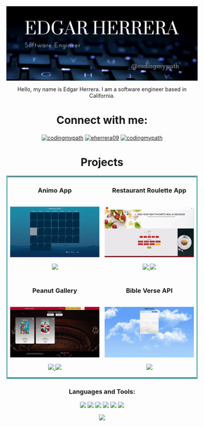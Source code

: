 <!-- - 👋 Hi, I’m Edgar Herrera
- 👀 I’m interested in coding
- 🌱 I’m currently learning JavaScript
- 💞️ I’m looking to collaborate on many projects
- 📫 How to reach me at codingmypath@gmail.com
 -->
<!---
codingmypath/codingmypath is a ✨ special ✨ repository because its `README.md` (this file) appears on your GitHub profile.
You can click the Preview link to take a look at your changes.
--->
<img align="center" src="https://github.com/codingmypath/README-Assets/blob/main/Edgar_banner1.png" alt="Edgar Herrera - Software Engineer Header"/>



<p align="center">Hello, my name is Edgar Herrera. I am a software engineer based in California.</p>

<h1 align="center">Connect with me:</h1>


<p align="center">
<a href="https://twitter.com/codingmypath" target="blank"><img align="center" src="https://raw.githubusercontent.com/rahuldkjain/github-profile-readme-generator/master/src/images/icons/Social/twitter.svg" alt="codingmypath" height="30" width="40" /></a>
<a href="https://linkedin.com/in/eherrera09" target="blank"><img align="center" src="https://raw.githubusercontent.com/rahuldkjain/github-profile-readme-generator/master/src/images/icons/Social/linked-in-alt.svg" alt="eherrera09" height="30" width="40" /></a>
<a href="https://instagram.com/codingmypath" target="blank"><img align="center" src="https://raw.githubusercontent.com/rahuldkjain/github-profile-readme-generator/master/src/images/icons/Social/instagram.svg" alt="codingmypath" height="30" width="40" /></a>
</p>

<h1 align="center">Projects</h1>


<table align="center" bordercolor="#66b2b2">
  
  <tr>
    <td width="50%" valign="top">
      <h3 align="center">Animo App</h3>
        <br />
        <a target="_blank" href="https://github.com/codingmypath/mvc-animo.git">
            <img src="https://github.com/codingmypath/README-Assets/blob/main/animo-gif.gif" width="100%" alt="Animo website gif"/>
        </a>
        <br />
        <p align="center">
          
  <a href="https://github.com/codingmypath/mvc-animo.git" target="_blank">
    <img src="https://img.shields.io/static/v1?label=|&message=REPO&color=221dbd&style=plastic&logo=github&logo-color=white"/>
  </a>  
<!--   <a href="" target="_blank">
    <img src="https://img.shields.io/static/v1?label=|&message=WEBSITE&color=221dbd&style=plastic&logo=wordpress&logo-color=white"/>
  </a> -->
      </p>
        <p><strong></strong></p>
    </td>
   
   <td width="50%" valign="top">
      <h3 align="center">Restaurant Roulette App</h3>
        <br />
      <a target="_blank" href="https://restaurantroulette.onrender.com/">
            <img src="https://github.com/codingmypath/README-Assets/blob/main/restaurant-roulette2.gif" width="100%"  alt=""/>
        </a>
        <br />
        <p align="center">
  <!-- GitHub Logo button link -->     
  <a href="https://github.com/codingmypath/restaurant_roulette.git" target="_blank">
    <img src="https://img.shields.io/static/v1?label=|&message=REPO&color=221dbd&style=plastic&logo=github&logo-color=white"/>
  </a>
  <a href="https://restaurantroulette.onrender.com/" target="_blank">
    <img src="https://img.shields.io/static/v1?label=|&message=WEBSITE&color=221dbd&style=plastic&logo=wordpress&logo-color=white"/>
  </a>
      </p>
        <p><strong></strong></p>
    </td> 
  </tr>
  
 
  <tr>
    <td width="50%" valign="top">
      <h3 align="center">Peanut Gallery</h3>
      <br />
        <a target="_blank" href="https://peanut-gallery.onrender.com">
          <img src="https://github.com/codingmypath/README-Assets/blob/main/Peanut-Gallery-gif-maker.gif" width="100%" alt=""/>
        </a>
      <br />
    <p align="center">
  <a href="https://github.com/codingmypath/peanut-gallery.git" target="_blank">
    <img src="https://img.shields.io/static/v1?label=|&message=REPO&color=221dbd&style=plastic&logo=github&logo-color=white"/>
  </a>
  <a href="https://peanut-gallery.onrender.com/" target="_blank">
    <img src="https://img.shields.io/static/v1?label=|&message=WEBSITE&color=221dbd&style=plastic&logo=wordpress&logo-color=white"/>
  </a>
      </p>
        <p><strong></strong> </p>
    </td>
    <td width="50%" valign="top">
      <h3 align="center">Bible Verse API</h3>
        <br />
        <a target="_blank" href="https://github.com/codingmypath/bible-api.git">
          <img src="https://github.com/codingmypath/README-Assets/blob/main/ezgif.com-gif-maker.gif" width="100%" alt=""/>
        </a>
        <br />
        <p align="center">
          
  <a href="https://github.com/codingmypath/bible-api.git" target="_blank">
    <img src="https://img.shields.io/static/v1?label=|&message=REPO&color=221dbd&style=plastic&logo=github&logo-color=white"/>
  </a>
<!--   <a href="" target="_blank">
    <img src="https://img.shields.io/static/v1?label=|&message=WEBSITE&color=221dbd&style=plastic&logo=wordpress&logo-color=white"/>
  </a> -->
      </p>
        <p><strong></strong></p>
    </td>
  </tr> 
</table>


<h3 align="center">Languages and Tools:</h3>

<p align="center">
<img src="https://img.shields.io/static/v1?label=|&message=HTML5&color=221dbd&style=plastic&logo=html5"/>
<img src="https://img.shields.io/static/v1?label=|&message=CSS3&color=221dbd&style=plastic&logo=css3"/>
<img src="https://img.shields.io/static/v1?label=|&message=JAVASCRIPT&color=221dbd&style=plastic&logo=javascript"/>
<img src="https://img.shields.io/static/v1?label=|&message=C&color=221dbd&style=plastic&logo=c"/>
<img src="https://img.shields.io/static/v1?label=|&message=C%2B%2B&color=221dbd&style=plastic&logo=c%2B%2B&"/>
<img src="https://img.shields.io/static/v1?label=|&message=GIT&color=221dbd&style=plastic&logo=git"/>
</p>

<!-- <p align="center"> <a href="https://www.cprogramming.com/" target="_blank" rel="noreferrer"> <img src="https://raw.githubusercontent.com/devicons/devicon/master/icons/c/c-original.svg" alt="c" width="40" height="40"/> </a> <a href="https://www.w3schools.com/cpp/" target="_blank" rel="noreferrer"> <img src="https://raw.githubusercontent.com/devicons/devicon/master/icons/cplusplus/cplusplus-original.svg" alt="cplusplus" width="40" height="40"/> </a> <a href="https://www.w3schools.com/css/" target="_blank" rel="noreferrer"> <img src="https://raw.githubusercontent.com/devicons/devicon/master/icons/css3/css3-original-wordmark.svg" alt="css3" width="40" height="40"/> </a> <a href="https://git-scm.com/" target="_blank" rel="noreferrer"> <img src="https://www.vectorlogo.zone/logos/git-scm/git-scm-icon.svg" alt="git" width="40" height="40"/> </a> <a href="https://www.w3.org/html/" target="_blank" rel="noreferrer"> <img src="https://raw.githubusercontent.com/devicons/devicon/master/icons/html5/html5-original-wordmark.svg" alt="html5" width="40" height="40"/> </a> <a href="https://developer.mozilla.org/en-US/docs/Web/JavaScript" target="_blank" rel="noreferrer"> <img src="https://raw.githubusercontent.com/devicons/devicon/master/icons/javascript/javascript-original.svg" alt="javascript" width="40" height="40"/> </a> </p> -->

<div align="center">
<img src="http://github-readme-streak-stats.herokuapp.com?user=codingmypath&theme=solarized-dark&date_format=M%20j%5B%2C%20Y%5D&dates=C8D7DD&border=230B98&ring=5D29E0&currStreakNum=193BDD&currStreakLabel=159FE0&background=080732">
<div>
